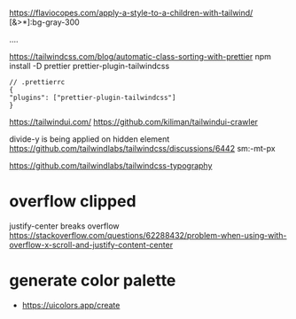 https://flaviocopes.com/apply-a-style-to-a-children-with-tailwind/
[&>*]:bg-gray-300

<div class="[&>*]:bg-gray-300">....</div>

https://tailwindcss.com/blog/automatic-class-sorting-with-prettier
npm install -D prettier prettier-plugin-tailwindcss

```
// .prettierrc
{
"plugins": ["prettier-plugin-tailwindcss"]
}
```

https://tailwindui.com/
https://github.com/kiliman/tailwindui-crawler

divide-y is being applied on hidden element
https://github.com/tailwindlabs/tailwindcss/discussions/6442
sm:-mt-px

https://github.com/tailwindlabs/tailwindcss-typography

# overflow clipped
justify-center breaks overflow
https://stackoverflow.com/questions/62288432/problem-when-using-with-overflow-x-scroll-and-justify-content-center

# generate color palette

- https://uicolors.app/create